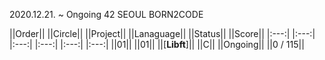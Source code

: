 2020.12.21. ~ Ongoing
42 SEOUL BORN2CODE

 ||Order|| ||Circle|| ||Project|| ||Lanaguage|| ||Status|| ||Score||
 |:---:| |:---:| |:---:| |:---:| |:---:| |:---:|
 ||01|| ||01|| ||[**Libft**]|| ||C|| ||Ongoing|| ||0 / 115||
